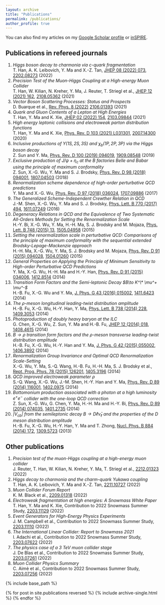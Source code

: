 ```yaml
---
layout: archive
title: "Publications"
permalink: /publications/
author_profile: true
---
```


You can also find my articles on my [Google Scholar profile](https://scholar.google.com/citations?user=td4jffcAAAAJ&hl=en) or [inSPIRE](https://inspirehep.net/authors/1514492). 

## Publications in refereed journals
1. *Higgs boson decay to charmonia via $c$-quark fragmentation*  
T. Han, A. K. Leibovich, Y. Ma and X.-Z. Tan, [JHEP 08 (2022) 073](https://doi.org/10.1007/JHEP08(2022)073), [2202.08273](https://arxiv.org/abs/2202.08273) (2022)
1. *Precision Test of the Muon-Higgs Coupling at a High-energy Muon Collider*  
T. Han, W. Kilian, N. Kreher, Y. Ma, J. Reuter, T. Striegl et al., [JHEP 12 (2021) 162](https://doi.org/10.1007/JHEP12(2021)162), [2108.05362](https://arxiv.org/abs/2108.05362) (2021)
2. *Vector Boson Scattering Processes: Status and Prospects*  
D. Buarque et al., [Rev. Phys. 8 (2022)](https://doi.org/10.1016/j.revip.2022.100071) [2106.01393](https://arxiv.org/abs/2106.01393) (2021)
3. *Quark and Gluon Contents of a Lepton at High Energies*  
T. Han, Y. Ma and K. Xie, [JHEP 02 (2022) 154](https://doi.org/10.1007/JHEP02(2022)154), [2103.09844](https://arxiv.org/abs/2103.09844) (2021)
4. *High energy leptonic collisions and electroweak parton distribution functions*  
T. Han, Y. Ma and K. Xie,  [Phys. Rev. D 103 (2021) L031301](https://journals.aps.org/prd/abstract/10.1103/PhysRevD.103.L031301), [2007.14300](https://arxiv.org/abs/2007.14300) (2020)
5. *Inclusive productions of $\Upsilon(1S,2S,3S)$ and $\chi_b(1P,2P,3P)$ via the Higgs boson decay*  
Z. Sun and Y. Ma, [Phys. Rev. D 100 (2019) 094019](https://journals.aps.org/prd/abstract/10.1103/PhysRevD.100.094019), [1909.08548](https://arxiv.org/abs/1909.08548)  (2019)
6. *Exclusive production of $J/\psi+\eta_c$ at the $B$ factories Belle and Babar using the principle of maximum conformality*  
Z. Sun, X.-G. Wu, Y. Ma and S. J. Brodsky, [Phys. Rev. D 98 (2018) 094001](https://journals.aps.org/prd/abstract/10.1103/PhysRevD.98.094001), [1807.04503](https://arxiv.org/abs/1807.04503) (2018)
7. *Renormalization scheme dependence of high-order perturbative QCD predictions*  
Y. Ma and X.-G. Wu, [Phys. Rev. D 97 (2018) 036024](https://journals.aps.org/prd/abstract/10.1103/PhysRevD.97.036024), [1707.09886](https://arxiv.org/abs/1707.09886) (2017)
8. *The Generalized Scheme-Independent Crewther Relation in QCD*  
J.-M. Shen, X.-G. Wu, Y. Ma and S. J. Brodsky, [Phys. Lett. B 770 (2017) 494](https://doi.org/10.1016/j.physletb.2017.05.022), [1611.07249](https://arxiv.org/abs/1611.07249) (2016)
9. *Degeneracy Relations in QCD and the Equivalence of Two Systematic All-Orders Methods for Setting the Renormalization Scale*  
H.-Y. Bi, X.-G. Wu, Y. Ma, H.-H. Ma, S. J. Brodsky and M. Mojaza, [Phys. Lett. B 748 (2015) 13](https://doi.org/10.1016/j.physletb.2015.06.056), [1505.04958](https://arxiv.org/abs/1505.04958) (2015)
1. *Setting the renormalization scale in perturbative QCD: Comparisons of the principle of maximum conformality with the sequential extended Brodsky-Lepage-Mackenzie approach*  
H.-H. Ma, X.-G. Wu, Y. Ma, S. J. Brodsky and M. Mojaza, [Phys. Rev. D 91 (2015) 094028](https://doi.org/10.1103/PhysRevD.91.094028), [1504.01260](https://arxiv.org/abs/1504.01260) (2015)
1. *General Properties on Applying the Principle of Minimum Sensitivity to High-order Perturbative QCD Predictions*  
Y. Ma, X.-G. Wu, H.-H. Ma and H.-Y. Han, [Phys. Rev. D 91 (2015) 034006](https://doi.org/10.1103/PhysRevD.91.034006), [1412.8514](https://arxiv.org/abs/1412.8514) (2014)
1. *Transition Form Factors and the Semi-leptonic Decay $B\to K^\* \mu^+ \mu^-$*  
 H.-B. Fu, X.-G. Wu and Y. Ma, [J. Phys. G 43 (2016) 015002](https://doi.org/10.1088/0954-3899/43/1/015002), [1411.6423](https://arxiv.org/abs/1411.6423) (2014)
1. *The $\rho$-meson longitudinal leading-twist distribution amplitude*  
 H.-B. Fu, X.-G. Wu, H.-Y. Han, Y. Ma, [Phys. Lett. B 738 (2014) 228](https://doi.org/10.1016/j.physletb.2014.09.055), [1409.3053](https://arxiv.org/abs/1409.3053) (2014)
1. *Photoproduction of doubly heavy baryon at the ILC*  
G. Chen, X.-G. Wu, Z. Sun, Y. Ma and H.-B. Fu, [JHEP 12 (2014) 018](https://doi.org/10.1007/JHEP12(2014)018), [1408.4615](https://arxiv.org/abs/1408.4615) (2014)
1. *$B\to\rho$ transition form factors and the ρ-meson transverse leading-twist distribution amplitude*  
H.-B. Fu, X.-G. Wu, H.-Y. Han and Y. Ma, [J. Phys. G 42 (2015) 055002](https://doi.org/10.1088/0954-3899/42/5/055002), [1406.3892](https://arxiv.org/abs/1406.3892) (2014)
1. *Renormalization Group Invariance and Optimal QCD Renormalization Scale-Setting*  
X.-G. Wu, Y. Ma, S.-Q. Wang, H.-B. Fu, H.-H. Ma, S. J. Brodsky et al., [Rept. Prog. Phys. 78 (2015) 126201](https://doi.org/10.1088/0034-4885/78/12/126201), [1405.3196](https://arxiv.org/abs/1405.3196) (2014)
1. *QCD improved electroweak parameter $\rho$*  
S.-Q. Wang, X.-G. Wu, J.-M. Shen, H.-Y. Han and Y. Ma, [Phys. Rev. D 89 (2014) 116001](https://doi.org/10.1103/PhysRevD.89.116001), [1402.0975](https://arxiv.org/abs/1402.0975) (2014)
1. *Bottomonium production associated with a photon at a high luminosity $e^+ e^−$ collider with the one-loop QCD correction*  
Z. Sun, X.-G. Wu, G. Chen, Y. Ma, H.-H. Ma and H.-Y. Bi, [Phys. Rev. D 89 (2014) 074035](https://doi.org/10.1103/PhysRevD.89.074035), [1401.2735](https://arxiv.org/abs/1401.2735) (2014)
1. *$|V_{cb}|$ from the semileptonic decay $B\to D\ell {\bar \nu}_\ell$ and the properties of the D meson distribution amplitude*  
H.-B. Fu, X.-G. Wu, H.-Y. Han, Y. Ma and T. Zhong, [Nucl. Phys. B 884 (2014) 172](https://doi.org/10.1016/j.nuclphysb.2014.04.021), [1309.5723](https://arxiv.org/abs/1309.5723) (2013)


## Other publications
1. *Precision test of the muon-Higgs coupling at a high-energy muon collider*  
J. Reuter, T. Han, W. Kilian, N. Kreher, Y. Ma, T. Striegl et al., [2212.01323](https://arxiv.org/abs/2212.01323) (2022)
1. *Higgs decay to charmonia and the charm-quark Yukawa coupling*  
T. Han, A. K. Leibovich, Y. Ma and X.-Z. Tan, [2211.10727](https://arxiv.org/abs/2211.10727) (2022)
1. *Muon Collider Forum Report*  
 K. M. Black et al., [2209.01318](https://arxiv.org/abs/2209.01318) (2022)
1. *Electroweak fragmentation at high energies: A Snowmass White Paper*  
T. Han, Y. Ma and K. Xie, Contribution to 2022 Snowmass Summer Study, [2203.11129](https://arxiv.org/abs/2203.11129) (2022)
1. *Event Generators for High-Energy Physics Experiments*  
J. M. Campbell et al., Contribution to 2022 Snowmass Summer Study, [2203.11110](https://arxiv.org/abs/2203.11110) (2022)
1. *The International Linear Collider: Report to Snowmass 2021*  
I. Adachi et al., Contribution to 2022 Snowmass Summer Study, [2203.07622](https://arxiv.org/abs/2203.07622) (2022)
1. *The physics case of a 3 TeV muon collider stage*  
J. De Blas et al., Contribution to 2022 Snowmass Summer Study, [2203.07261](https://arxiv.org/abs/2203.07261) (2022)
1. *Muon Collider Physics Summary*  
C. Aimè et al., Contribution to 2022 Snowmass Summer Study, [2203.07256](https://arxiv.org/abs/2203.07256) (2022)

{% include base_path %}

{% for post in site.publications reversed %}
  {% include archive-single.html %}
{% endfor %}
